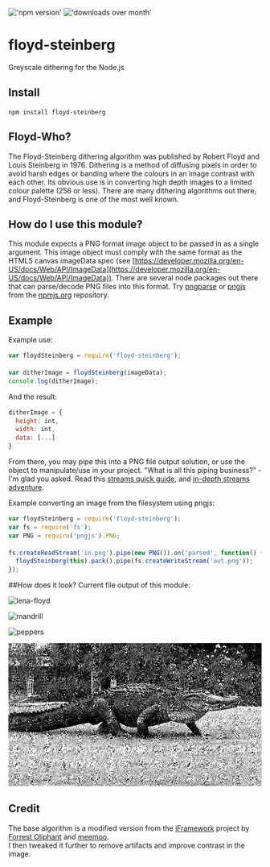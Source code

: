 !['npm version'](http://img.shields.io/npm/v/floyd-steinberg.svg?style=flat) !['downloads over month'](http://img.shields.io/npm/dm/floyd-steinberg.svg?style=flat)

# floyd-steinberg

Greyscale dithering for the Node.js

## Install
```
npm install floyd-steinberg
```

## Floyd-Who?
The Floyd-Steinberg dithering algorithm was published by Robert Floyd and Louis Steinberg in 1976. Dithering is a method of diffusing pixels in order to avoid harsh edges or banding where the colours in an image contrast with each other. Its obvious use is in converting high depth images to a limited colour palette (256 or less). There are many dithering algorithms out there, and Floyd-Steinberg is one of the most well known.

## How do I use this module?
This module expects a PNG format image object to be passed in as a single argument. This image object must comply with the same format as the HTML5 canvas imageData spec (see [https://developer.mozilla.org/en-US/docs/Web/API/ImageData](https://developer.mozilla.org/en-US/docs/Web/API/ImageData)). There are several node packages out there that can parse/decode PNG files into this format. Try [pngparse](https://github.com/darkskyapp/pngparse) or [pngjs](https://github.com/lukeapage/pngjs) from the [npmjs.org](http://npmjs.org) repository.

## Example

Example use:
```javascript
var floydSteinberg = require('floyd-steinberg');

var ditherImage = floydSteinberg(imageData);
console.log(ditherImage);

```

And the result:
```javascript
ditherImage = {
  height: int,
  width: int,
  data: [...]
}

```

From there, you may pipe this into a PNG file output solution, or use the object to manipulate/use in your project. "What is all this piping business?" - I'm glad you asked. Read this [streams quick guide](http://www.sitepoint.com/basics-node-js-streams), and [in-depth streams adventure](https://github.com/substack/stream-handbook).

Example converting an image from the filesystem using pngjs:
```javascript
var floydSteinberg = require('floyd-steinberg');
var fs = require('fs');
var PNG = require('pngjs').PNG;

fs.createReadStream('in.png').pipe(new PNG()).on('parsed', function() {
  floydSteinberg(this).pack().pipe(fs.createWriteStream('out.png'));
});

```

##How does it look?
Current file output of this module:

![lena-floyd](test/png/test2-mono.png)

![mandrill](test/png/test1-mono.png)

![peppers](test/png/test0-mono.png)

![alligator](test/png/test3-mono.png)

## Credit
The base algorithm is a modified version from the [iFramework](https://github.com/meemoo/iframework/blob/master/src/nodes/image-monochrome-worker.js) project by [Forrest Oliphant](https://github.com/forresto) and [meemoo](https://github.com/meemoo).  
I then tweaked it further to remove artifacts and improve contrast in the image.
